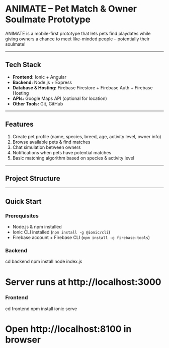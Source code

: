 # ANIMATE – Pet Match & Owner Soulmate Prototype

ANIMATE is a mobile-first prototype that lets pets find playdates while giving owners a chance to meet like-minded people – potentially their soulmate!

---

## Tech Stack

- **Frontend:** Ionic + Angular  
- **Backend:** Node.js + Express  
- **Database & Hosting:** Firebase Firestore + Firebase Auth + Firebase Hosting  
- **APIs:** Google Maps API (optional for location)  
- **Other Tools:** Git, GitHub

---

## Features

1. Create pet profile (name, species, breed, age, activity level, owner info)  
2. Browse available pets & find matches  
3. Chat simulation between owners  
4. Notifications when pets have potential matches  
5. Basic matching algorithm based on species & activity level  

---

## Project Structure

---

## Quick Start

### Prerequisites
- Node.js & npm installed  
- Ionic CLI installed (`npm install -g @ionic/cli`)  
- Firebase account + Firebase CLI (`npm install -g firebase-tools`)

### Backend
cd backend
npm install
node index.js
# Server runs at http://localhost:3000

### Frontend
cd frontend
npm install
ionic serve
# Open http://localhost:8100 in browser
